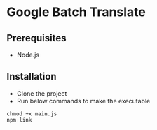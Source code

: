 # Google Batch Translate

## Prerequisites

- Node.js

## Installation

- Clone the project
- Run below commands to make the executable
```
chmod +x main.js
npm link
```
